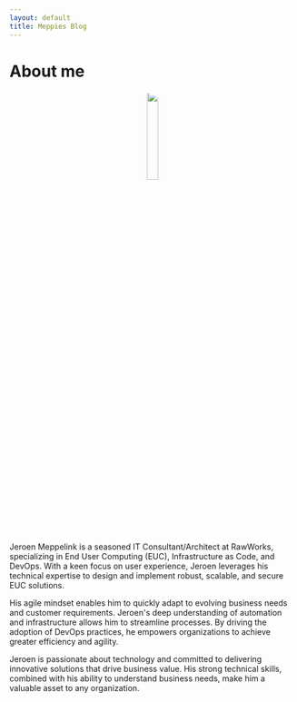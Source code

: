 ```yaml
---
layout: default
title: Meppies Blog
---
```


<div class="post">
	<h1 class="pageTitle">About me</h1>
	<center><img src="{{ '/assets/img/jeroen.jpg' | relative_url }}" alt="" width="20%" height="auto" style="border-radius: 20px 90px 40px 40px"></center>
	<p class="intro">Jeroen Meppelink is a seasoned IT Consultant/Architect at RawWorks, specializing in End User Computing (EUC), Infrastructure as Code, and DevOps. With a keen focus on user experience, Jeroen leverages his technical expertise to design and implement robust, scalable, and secure EUC solutions.</p>
	<p>His agile mindset enables him to quickly adapt to evolving business needs and customer requirements. Jeroen's deep understanding of automation and infrastructure allows him to streamline processes. By driving the adoption of DevOps practices, he empowers organizations to achieve greater efficiency and agility.</p>
	<p>Jeroen is passionate about technology and committed to delivering innovative solutions that drive business value. His strong technical skills, combined with his ability to understand business needs, make him a valuable asset to any organization.</p>
</div>
